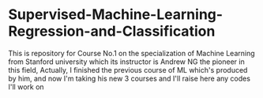 # Supervised-Machine-Learning-Regression-and-Classification
This is repository for Course No.1 on the specialization of Machine Learning from Stanford university which its instructor is Andrew NG the pioneer in this field, Actually, I finished the previous course of ML which's produced by him, and now I'm taking his new 3 courses and I'll raise here any codes I'll work on 
